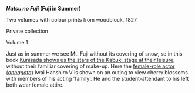 **_Natsu no Fuji_ (Fuji in Summer)**

Two volumes with colour prints from woodblock, 1827

Private collection

Volume 1

Just as in summer we see Mt. Fuji without its covering of snow, so in this book [Kunisada shows us the stars of the Kabuki stage at their leisure,](Group9.htm) without their familiar covering of make-up. Here the [female-role actor (_onnagata_)](/context/textG) Iwai Hanshiro V is shown on an outing to view cherry blossoms with members of his acting 'family'. He and the student-attendant to his left both wear female attire. 
